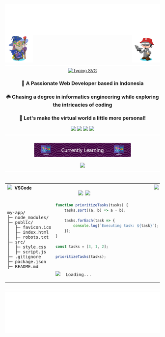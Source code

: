 <div align="center">
  <img align="center" src="text.svg" alt="Welcome To, My Github Profile">
  <img align="right" src="octocat1.webp" alt="Avatar Octocat" height="90">
  <img align="left" src="octocat2.webp" alt="Avatar Octocat" height="90">
</div>

<div align="center">
 <img src="hr.svg" align="center">
</div>

<div align="center">
<a href="https://git.io/typing-svg"><img src="https://readme-typing-svg.demolab.com?font=Poppins&size=35&pause=1500&color=87B6F7&center=true&vCenter=true&random=false&width=500&height=100&lines=Hi+There!+%F0%9F%91%8B%F0%9F%8F%BB;I'm+Rakha+Djauhari+%F0%9F%8C%8A;Coding+Addict+%E2%98%95;Tech+Enthusiast+%F0%9F%A7%91%F0%9F%8F%BB%E2%80%8D%F0%9F%92%BB" alt="Typing SVG" /></a>
</div>

<h3 align="center">🔖 A Passionate Web Developer based in Indonesia</h3>
<div align="center">
  <h3>☘️ Chasing a degree in informatics engineering while exploring the intricacies of coding</h3>
</div>
<div align="center">
  <h3>🚀 Let's make the virtual world a little more personal!</h3>
  <a href="https://Discordapp.com/users/622601019733573642"><img src="https://img.shields.io/badge/Discord-5865F2?style=for-the-badge&logo=discord&logoColor=white"><a>
  <a href="https://www.linkedin.com/in/rakha-djauhari/"><img src="https://img.shields.io/badge/LinkedIn-0A66C2?style=for-the-badge&logo=linkedin&logoColor=white"><a>
  <a href="https://www.instagram.com/avergons">
  <img src="https://img.shields.io/badge/Instagram-F77737?style=for-the-badge&logo=instagram&logoColor=white"><a>
  <a href="https://ko-fi.com/rakha">
  <img src="https://img.shields.io/badge/Ko--fi-Support%20Me-red?style=for-the-badge&logo=ko-fi&logoColor=white"><a>
</div>

<div align="center">
 <img src="hr.svg" align="center">
</div>

</br>

<div align="center">
 <img align="center" src="github-header-image.png" height="50px">
</div>

</br>

<div align="center">
  <img src="https://skillicons.dev/icons?i=html,css,bootstrap,javascript,python,nodejs,vuejs,express,mongodb" />
</div>

<div align="center">
 <img src="hr.svg" align="center">
</div>

</br>

<table align="center">
<tr>
<th colspan="2">
<img src="https://s2.svgbox.net/files.svg?ic=vscode" height="20">&nbsp;&nbsp;VSCode&nbsp;&nbsp;&nbsp;&nbsp;&nbsp;&nbsp;&nbsp;&nbsp;&nbsp;&nbsp;&nbsp;&nbsp;&nbsp;&nbsp;&nbsp;&nbsp;&nbsp;&nbsp;&nbsp;&nbsp;&nbsp;&nbsp;&nbsp;&nbsp;&nbsp;&nbsp;&nbsp;&nbsp;&nbsp;&nbsp;&nbsp;&nbsp;&nbsp;&nbsp;&nbsp;&nbsp;&nbsp;&nbsp;&nbsp;&nbsp;&nbsp;&nbsp;&nbsp;&nbsp;&nbsp;&nbsp;&nbsp;&nbsp;&nbsp;&nbsp;&nbsp;&nbsp;&nbsp;&nbsp;&nbsp;&nbsp;&nbsp;&nbsp;&nbsp;&nbsp;&nbsp;&nbsp;&nbsp;&nbsp;&nbsp;&nbsp;&nbsp;&nbsp;&nbsp;&nbsp;&nbsp;&nbsp;&nbsp;&nbsp;&nbsp;&nbsp;&nbsp;&nbsp;&nbsp;&nbsp;&nbsp;&nbsp;&nbsp;&nbsp;&nbsp;&nbsp;&nbsp;&nbsp;&nbsp;&nbsp;&nbsp;&nbsp;&nbsp;&nbsp;&nbsp;&nbsp;&nbsp;&nbsp;&nbsp;&nbsp;&nbsp;&nbsp;&nbsp;&nbsp;&nbsp;&nbsp;<img src="https://s2.svgbox.net/materialui.svg?ic=circle&color=fabf1e" height="17">&nbsp;&nbsp;<img src="https://s2.svgbox.net/materialui.svg?ic=circle&color=2784f5" height="17">&nbsp;&nbsp;<img src="https://s2.svgbox.net/materialui.svg?ic=circle&color=f5273c" height="17">
</th>
</tr>

<tr>
<td rowspan="3">

<pre>
my-app/
├─ node_modules/
├─ public/
│  ├─ favicon.ico
│  ├─ index.html
│  ├─ robots.txt
├─ src/
│  ├─ style.css
│  ├─ script.js
├─ .gitignore
├─ package.json
├─ README.md
</pre>

</td>
<td>

```js
function prioritizeTasks(tasks) {
    tasks.sort((a, b) => a - b);

    tasks.forEach(task => {
        console.log(`Executing task: ${task}`);
    });
}

const tasks = [3, 1, 2];

prioritizeTasks(tasks);
```

</td>
</tr>

<tr><td></td></tr>

<tr>
<td colspan="2"><pre><img src="https://s2.svgbox.net/loaders.svg?ic=elastic-spinner&color=white" height="15">&nbsp;&nbsp;Loading...</pre></td>
</tr>
</table>

<div align="center">
 <img src="hr.svg" align="center">
</div>

<img src="readmebox-custom.svg" />

